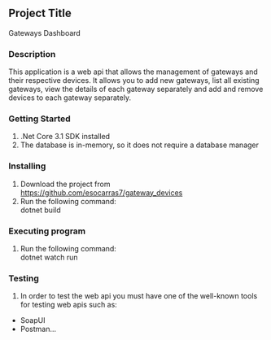 ## Project Title

Gateways Dashboard

### Description

This application is a web api that allows the management of gateways and their respective devices. It allows you to add new gateways, list all existing gateways, view the details of each gateway separately and add and remove devices to each gateway separately.

### Getting Started

1. .Net Core 3.1 SDK installed
2. The database is in-memory, so it does not require a database manager

### Installing

1. Download the project from https://github.com/esocarras7/gateway_devices
2. Run the following command:  
   dotnet build

### Executing program

1. Run the following command:  
   dotnet watch run

### Testing

1. In order to test the web api you must have one of the well-known tools for testing web apis such as:

- SoapUI
- Postman...
